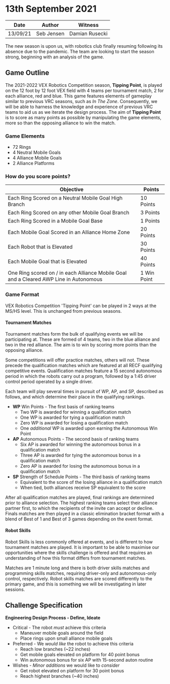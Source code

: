 # 13th September 2021

| Date            | Author          | Witness         |
| --------------- | --------------- | --------------- |
| 13/09/21        | Seb Jensen      | Damian Rusecki  |

The new season is upon us, with robotics club finally resuming following its absence due to the pandemic. The team are looking to start the season strong, beginning with an analysis of the game.

## Game Outline

The 2021-2022 VEX Robotics Competition season, **Tipping Point**, is played on the 12 foot by 12 foot VEX field with 4 teams per tournament match, 2 for each alliance, red and blue. This game features elements of gameplay similar to previous VRC seasons, such as *In The Zone*. Consequently, we will be able to harness the knowledge and experience of previous VRC teams to aid us as we iterate the design process. The aim of **Tipping Point** is to score as many points as possible by manipulating the game elements, more so than the opposing alliance to win the match.

### Game Elements

- 72 Rings
- 4 Neutral Mobile Goals
- 4 Alliance Mobile Goals
- 2 Alliance Platforms

### How do you score points?

| Objective                                                                              | Points      |
| -------------------------------------------------------------------------------------- | ----------- |
| Each Ring Scored on a Neutral Mobile Goal High Branch                                  | 10 Points   |
| Each Ring Scored on any other Mobile Goal Branch                                       | 3 Points    |
| Each Ring Scored in a Mobile Goal Base                                                 | 1 Points    |
| Each Mobile Goal Scored in an Alliance Home Zone                                       | 20 Points   |
| Each Robot that is Elevated                                                            | 30 Points   |
| Each Mobile Goal that is Elevated                                                      | 40 Points   |
| One Ring scored on / in each Alliance Mobile Goal and a Cleared AWP Line in Autonomous | 1 Win Point |

### Game Format

VEX Robotics Competition 'Tipping Point' can be played in 2 ways at the MS/HS level. This is unchanged from previous seasons.

#### Tournament Matches

Tournament matches form the bulk of qualifying events we will be participating at. These are formed of 4 teams, two in the blue alliance and two in the red alliance. The aim is to win by scoring more points than the opposing alliance.

Some competitions will offer practice matches, others will not. These precede the qualification matches which are featured at all RECF qualifying competitive events. Qualification matches feature a 15 second autonomous period in which the robots carry out a program, followed by a 1:45 driver control period operated by a single driver.

Each team will play several times in pursuit of WP, AP, and SP, described as follows, and which determine their place in the qualifying rankings.

- **WP** Win Points - The first basis of ranking teams
  - Two WP is awarded for winning a qualification match
  - One WP is awarded for tying a qualification match
  - Zero WP is awarded for losing a qualification match
  - One *additional* WP is awarded upon earning the Autonomous Win Point
- **AP** Autonomous Points - The second basis of ranking teams
  - Six AP is awarded for winning the autonomous bonus in a qualification match
  - Three AP is awarded for tying the autonomous bonus in a qualification match
  - Zero AP is awarded for losing the autonomous bonus in a qualification match
- **SP** Strength of Schedule Points - The third basis of ranking teams
  - Equivalent to the score of the losing alliance in a qualification match
  - When tied, both alliances receive SP equivalent to the score

After all qualification matches are played, final rankings are determined prior to alliance selection. The highest ranking teams select their alliance partner first, to which the recipients of the invite can accept or decline. Finals matches are then played in a classic elimination bracket format with a blend of Best of 1 and Best of 3 games depending on the event format.

#### Robot Skills

Robot Skills is less commonly offered at events, and is different to how tournament matches are played. It is important to be able to maximise our opportunities where the skills challenge is offered and that requires an understanding of how this format differs from tournament matches.

Matches are 1 minute long and there is both driver skills matches and programming skills matches, requiring driver-only and autonomous-only control, respectively. Robot skills matches are scored differently to the primary game, and this is something we will be investigating in later sessions.

## Challenge Specification

**Engineering Design Process - Define, Ideate**

- Critical - The robot *must* achieve this criteria
  - Maneuver mobile goals around the field
  - Place rings upon small alliance mobile goals
- Preferred - We *would like* the robot to achieve this criteria
  - Reach low branches (~22 inches)
  - Get mobile goals elevated on platform for 40 point bonus
  - Win autonomous bonus for six AP with 15-second auton routine
- Wishes - *Minor additions* we would like to *consider*
  - Get robot elevated on platform for 30 point bonus
  - Reach highest branches (~40 inches)
